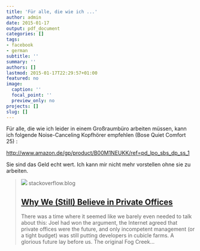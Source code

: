```yaml
---
title: 'Für alle, die wie ich ...'
author: admin
date: 2015-01-17
output: pdf_document
categories: []
tags:
- facebook
- german
subtitle: ''
summary: ''
authors: []
lastmod: 2015-01-17T22:29:57+01:00
featured: no
image:
  caption: ''
  focal_point: ''
  preview_only: no
projects: []
slug: []
---
```

Für alle, die wie ich leider in einem Großraumbüro arbeiten müssen, kann ich folgende Noise-Canceling Kopfhörer empfehlen (Bose Quiet Comfort 25) : 

http://www.amazon.de/gp/product/B00M1NEUKK/ref=pd_lpo_sbs_dp_ss_1 

Sie sind das Geld echt wert. Ich kann mir nicht mehr vorstellen ohne sie zu arbeiten.
> [![](https://149351115.v2.pressablecdn.com/wp-content/uploads/2017/02/bUadQ.jpg)](http://blog.stackoverflow.com/2015/01/why-we-still-believe-in-private-offices/)
> stackoverflow.blog
> ## [Why We (Still) Believe in Private Offices](http://blog.stackoverflow.com/2015/01/why-we-still-believe-in-private-offices/)
>
>There was a time where it seemed like we barely even needed to talk about this: Joel had won the argument, the Internet agreed that private offices were the future, and only incompetent management (or a tight budget) was still putting developers in cubicle farms. A glorious future lay before us. The original Fog Creek…

